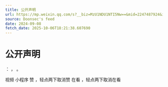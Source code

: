 ```yaml
---
title: 公开声明
url: https://mp.weixin.qq.com/s?__biz=MzU1NDU1NTI5Nw==&mid=2247487924&idx=1&sn=d8b505598e47b150800214466f77d329
source: Doonsec's feed
date: 2024-09-08
fetch_date: 2025-10-06T18:21:38.607690
---
```


# 公开声明

：
，
。

视频
小程序
赞
，轻点两下取消赞
在看
，轻点两下取消在看